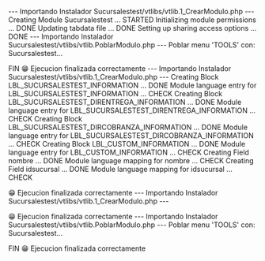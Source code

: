--- Importando Instalador Sucursalestest/vtlibs/vtlib.1_CrearModulo.php ---
Creating Module Sucursalestest ... STARTED
Initializing module permissions ... DONE
Updating tabdata file ... DONE
Setting up sharing access options ... DONE
--- Importando Instalador Sucursalestest/vtlibs/vtlib.PoblarModulo.php ---
Poblar menu 'TOOLS' con: Sucursalestest...

FIN
😁 Ejecucion finalizada correctamente
--- Importando Instalador Sucursalestest/vtlibs/vtlib.1_CrearModulo.php ---
Creating Block LBL_SUCURSALESTEST_INFORMATION ... DONE
Module language entry for LBL_SUCURSALESTEST_INFORMATION ... CHECK
Creating Block LBL_SUCURSALESTEST_DIRENTREGA_INFORMATION ... DONE
Module language entry for LBL_SUCURSALESTEST_DIRENTREGA_INFORMATION ... CHECK
Creating Block LBL_SUCURSALESTEST_DIRCOBRANZA_INFORMATION ... DONE
Module language entry for LBL_SUCURSALESTEST_DIRCOBRANZA_INFORMATION ... CHECK
Creating Block LBL_CUSTOM_INFORMATION ... DONE
Module language entry for LBL_CUSTOM_INFORMATION ... CHECK
Creating Field nombre ... DONE
Module language mapping for nombre ... CHECK
Creating Field idsucursal ... DONE
Module language mapping for idsucursal ... CHECK

😁 Ejecucion finalizada correctamente
--- Importando Instalador Sucursalestest/vtlibs/vtlib.1_CrearModulo.php ---

😁 Ejecucion finalizada correctamente
--- Importando Instalador Sucursalestest/vtlibs/vtlib.PoblarModulo.php ---
Poblar menu 'TOOLS' con: Sucursalestest...

FIN
😁 Ejecucion finalizada correctamente